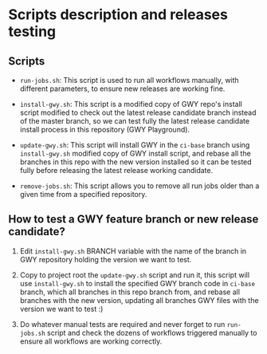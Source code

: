 
# Scripts description and releases testing

## Scripts

- `run-jobs.sh`: This script is used to run all workflows manually, with 
  different parameters, to ensure new releases are working fine.

- `install-gwy.sh`: This script is a modified copy of GWY repo's install 
  script modified to check out the latest release candidate branch instead 
  of the master branch, so we can test fully the latest release candidate 
  install process in this repository (GWY Playground).

- `update-gwy.sh`: This script will install GWY in the `ci-base` branch 
  using `install-gwy.sh` modified copy of GWY install script, and rebase all 
  the branches in this repo with the new version installed so it can be 
  tested fully before releasing the latest release working candidate.

- `remove-jobs.sh`: This script allows you to remove all run jobs older 
  than a given time from a specified repository.

## How to test a GWY feature branch or new release candidate?

1. Edit `install-gwy.sh` BRANCH variable with the name of the branch in GWY 
   repository holding the version we want to test.

2. Copy to project root the `update-gwy.sh` script and run it, this script 
   will use `install-gwy.sh` to install the specified GWY branch code in 
   `ci-base` branch, which all branches in this repo branch from, and rebase 
   all branches with the new version, updating all branches GWY files with 
   the version we want to test :)

3. Do whatever manual tests are required and never forget to run `run-jobs.sh` 
   script and check the dozens of workflows triggered manually to ensure all 
   workflows are working correctly.
